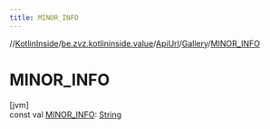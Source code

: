 ```yaml
---
title: MINOR_INFO
---
```

//[KotlinInside](../../../../index.html)/[be.zvz.kotlininside.value](../../index.html)/[ApiUrl](../index.html)/[Gallery](index.html)/[MINOR_INFO](-m-i-n-o-r_-i-n-f-o.html)



# MINOR_INFO



[jvm]\
const val [MINOR_INFO](-m-i-n-o-r_-i-n-f-o.html): [String](https://kotlinlang.org/api/latest/jvm/stdlib/kotlin/-string/index.html)




